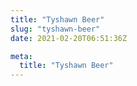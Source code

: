 ```yaml
---
title: "Tyshawn Beer"
slug: "tyshawn-beer"
date: 2021-02-20T06:51:36Z

meta:
  title: "Tyshawn Beer"
---
```


